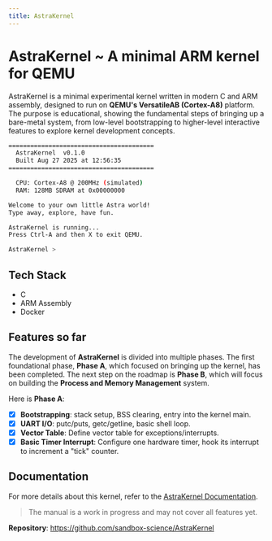```yaml
---
title: AstraKernel
---
```


# AstraKernel ~ A minimal ARM kernel for QEMU

AstraKernel is a minimal experimental kernel written in modern C and ARM assembly, designed to run on 
**QEMU's VersatileAB (Cortex-A8)** platform. The purpose is educational, showing the fundamental 
steps of bringing up a bare-metal system, from low-level bootstrapping to higher-level interactive features 
to explore kernel development concepts.

```bash
========================================
  AstraKernel  v0.1.0
  Built Aug 27 2025 at 12:56:35
========================================

  CPU: Cortex-A8 @ 200MHz (simulated)
  RAM: 128MB SDRAM at 0x00000000

Welcome to your own little Astra world!
Type away, explore, have fun.

AstraKernel is running...
Press Ctrl-A and then X to exit QEMU.

AstraKernel >
```

## Tech Stack

- C
- ARM Assembly
- Docker

## Features so far

The development of **AstraKernel** is divided into multiple phases. The first foundational phase, **Phase A**, 
which focused on bringing up the kernel, has been completed. The next step on the roadmap is **Phase B**, 
which will focus on building the **Process and Memory Management** system.

Here is **Phase A**:

- [x] **Bootstrapping**: stack setup, BSS clearing, entry into the kernel main.
- [x] **UART I/O**: putc/puts, getc/getline, basic shell loop.
- [x] **Vector Table**: Define vector table for exceptions/interrupts.
- [x] **Basic Timer Interrupt**: Configure one hardware timer, hook its interrupt to increment a "tick" counter.

## Documentation

For more details about this kernel, refer to the [AstraKernel Documentation](https://github.com/sandbox-science/AstraKernel/blob/main/doc/AstraKernelManual.pdf).

> <Badge type="info" text="Note" /> The manual is a work in progress and may not cover all features yet.

**Repository**: https://github.com/sandbox-science/AstraKernel
